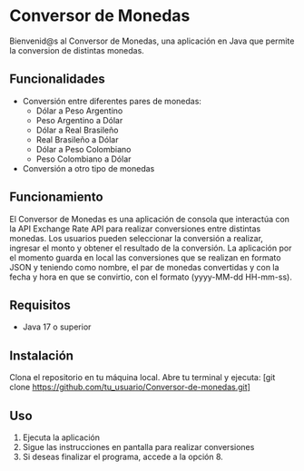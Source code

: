 # Conversor de Monedas

Bienvenid@s al Conversor de Monedas, una aplicación en Java que permite la conversion de distintas monedas.

## Funcionalidades

- Conversión entre diferentes pares de monedas:
  - Dólar a Peso Argentino
  - Peso Argentino a Dólar
  - Dólar a Real Brasileño
  - Real Brasileño a Dólar
  - Dólar a Peso Colombiano
  - Peso Colombiano a Dólar
- Conversión a otro tipo de monedas

## Funcionamiento

El Conversor de Monedas es una aplicación de consola que interactúa con la API Exchange Rate API para realizar conversiones entre distintas monedas. 
Los usuarios pueden seleccionar la conversión a realizar, ingresar el monto y obtener el resultado de la conversión.
La aplicación por el momento guarda en local las conversiones que se realizan en formato JSON y teniendo como nombre, el par de monedas convertidas y con la fecha y hora en que se convirtio, con el formato (yyyy-MM-dd HH-mm-ss).

## Requisitos

- Java 17 o superior

## Instalación

  Clona el repositorio en tu máquina local. Abre tu terminal y ejecuta:
    [git clone https://github.com/tu_usuario/Conversor-de-monedas.git]
   
## Uso

1. Ejecuta la aplicación 
2. Sigue las instrucciones en pantalla para realizar conversiones
3. Si deseas finalizar el programa, accede a la opción 8.
